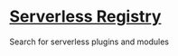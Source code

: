 # [Serverless Registry](https://justserverless.github.io/serverless-registry)
Search for serverless plugins and modules
